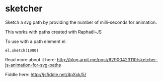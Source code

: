 sketcher
========

Sketch a svg path by providing the number of milli-seconds for animation.

This works with paths created with Raphaël-JS

To use with a path element el:

    el.sketch(1000) 

Read more about it here: http://blog.arpit.me/post/62900423110/sketcher-js-animation-for-svg-paths

Fiddle here: http://jsfiddle.net/4pXxk/5/

